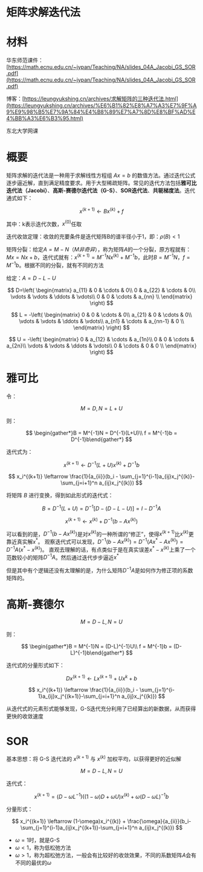 # 矩阵求解迭代法

# 材料

华东师范课件：[https://math.ecnu.edu.cn/~jypan/Teaching/NA/slides_04A_Jacobi_GS_SOR.pdf](https://math.ecnu.edu.cn/~jypan/Teaching/NA/slides_04A_Jacobi_GS_SOR.pdf)

博客：[https://leungyukshing.cn/archives/求解矩阵的三种迭代法.html](https://leungyukshing.cn/archives/%E6%B1%82%E8%A7%A3%E7%9F%A9%E9%98%B5%E7%9A%84%E4%B8%89%E7%A7%8D%E8%BF%AD%E4%BB%A3%E6%B3%95.html)

东北大学网课

# 概要

矩阵求解的迭代法是一种用于求解线性方程组 $Ax = b$ 的数值方法。通过迭代公式逐步逼近解，直到满足精度要求。用于大型稀疏矩阵。常见的迭代方法包括**雅可比迭代法（Jacobi）**、**高斯-赛德尔迭代法（G-S）**、**SOR迭代法**、**共轭梯度法**。迭代通式如下：

$$
x^{(k+1)} \leftarrow Bx^{(k)}+f
$$

其中：k表示迭代次数，$x^{(0)}$任取

迭代收敛定理：收敛的充要条件是迭代矩阵B的谱半径小于1，即：$\rho(B) < 1$

矩阵分裂：给定$A = M - N（M非奇异）$，称为矩阵$A$的一个分裂，原方程就有：$Mx = Nx + b$，迭代式就有：$x^{(k+1)} = M^{-1}Nx^{(k)} + M^{-1}b$，此时$B = M^{-1}N$，$f = M^{-1}b$。根据不同的分裂，就有不同的方法

给定：$A = D - L - U$

$$
D=\left(
	\begin{matrix}
	a_{11} & 0 & \cdots & 0\\
	0 & a_{22} & \cdots & 0\\
	\vdots & \vdots & \ddots & \vdots\\
	0 & 0 & \cdots & a_{nn} \\
    \end{matrix}
    \right)
$$

$$
L = -\left(
	\begin{matrix}
	0 & 0 & \cdots & 0\\
	a_{21} & 0 & \cdots & 0\\
	\vdots & \vdots & \ddots & \vdots\\
	a_{n1} & \cdots & a_{nn-1} & 0 \\
    \end{matrix}
    \right)
$$

$$
U = -\left(
	\begin{matrix}
	0 & a_{12} & \cdots & a_{1n}\\
	0 & 0 & \cdots & a_{2n}\\
	\vdots & \vdots & \ddots & \vdots\\
	0 & \cdots & 0 & 0 \\
    \end{matrix}
    \right)
$$

# 雅可比

令：

$$
M = D, N = L+U
$$

则：

$$
\begin{gather*}B = M^{-1}N = D^{-1}(L+U)\\ f = M^{-1}b = D^{-1}b\end{gather*}
$$

迭代式为：

$$
x^{(k+1)} \leftarrow D^{-1}(L+U)x^{(k)} + D^{-1}b
$$

$$
x_i^{(k+1)} \leftarrow \frac{1}{a_{ii}}(b_i - \sum_{j=1}^{i-1}a_{ij}x_j^{(k)}-\sum_{j=i+1}^n a_{ij}x_j^{(k)})
$$

将矩阵 $B$ 进行变换，得到如此形式的迭代式：

$$
B = D^{-1}(L+U) = D^{-1}[D-(D-L-U)] = I-D^{-1}A
$$

$$
x^{(k+1)} \leftarrow x^{(k)} + D^{-1}(b-Ax^{(k)})
$$

可以看到的是，$D^{-1}(b-Ax^{(k)})$是对$x^{(k)}$的一种所谓的“修正”，使得$x^{(k+1)}$比$x^{(k)}$更靠近真实解$x^{*}$。
观察迭代式可以发现，$D^{-1}(b-Ax^{(k)}) = D^{-1}(Ax^{*}-Ax^{(k)}) = D^{-1}A(x^{*}-x^{(k)})$。
直观去理解的话，有点类似于是在真实误差$x^{*}-x^{(k)}$上乘了一个范数较小的矩阵$D^{-1}A$。然后通过迭代步步逼近$x^{*}$

但是其中有个逻辑还没有太理解的是，为什么矩阵$D^{-1}A$是如何作为修正项的系数矩阵的。

# 高斯-赛德尔

$$
M = D-L, N = U
$$

则：

$$
\begin{gather*}B = M^{-1}N = (D-L)^{-1}U\\ f = M^{-1}b = (D-L)^{-1}b\end{gather*}
$$

迭代式的分量形式如下：

$$
Dx^{(k+1)} \leftarrow Lx^{(k+1)} + Ux^k + b
$$

$$
x_i^{(k+1)} \leftarrow \frac{1}{a_{ii}}(b_i - \sum_{j=1}^{i-1}a_{ij}x_j^{(k+1)}-\sum_{j=i+1}^n a_{ij}x_j^{(k)})
$$

从迭代式的元素形式能够发现，G-S迭代充分利用了已经算出的新数据，从而获得更快的收敛速度

# SOR

基本思想：将 G-S 迭代法的 $x^{(k+1)}$ 与 $x^{(k)}$ 加权平均，以获得更好的近似解

$$
M = D-L, N = U
$$

迭代式：

$$
x^{(k+1)} = (D-\omega L^{-1})((1-\omega)D+\omega U)x^{(k)}+\omega(D-\omega L)^{-1}b
$$

分量形式：

$$
x_i^{(k+1)} \leftarrow (1-\omega)x_i^{(k)} + \frac{\omega}{a_{ii}}(b_i-\sum_{j=1}^{i-1}a_{ij}x_j^{(k+1)}-\sum_{j=i+1}^n a_{ij}x_j^{(k)})
$$

- $\omega=1$时，就是G-S
- $\omega < 1$，称为低松弛方法
- $\omega > 1$，称为超松弛方法，一般会有比较好的收敛效果，不同的系数矩阵$A$会有不同的最优的$\omega$

